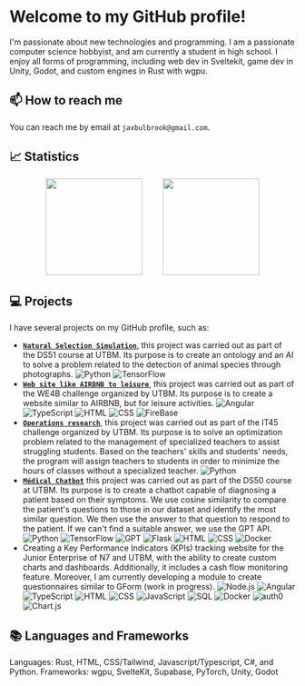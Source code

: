 # Welcome to my GitHub profile!
I'm passionate about new technologies and programming. I am a passionate computer science hobbyist, and am currently a student in high school. I enjoy all forms of programming, including web dev in Sveltekit, game dev in Unity, Godot, and custom engines in Rust with wgpu.

## 📫 How to reach me

You can reach me by email at `jaxbulbrook@gmail.com`.

## 📈 Statistics

<!--[![Total Coding Time](https://wakatime.com/badge/user/018d7113-d2bf-4e97-ba7a-7766b261c1fa.svg)](https://wakatime.com/@018d7113-d2bf-4e97-ba7a-7766b261c1fa)-->

<div style="text-align: center">
    <span>&emsp;&emsp;</span>
    <img height="170px" src="https://github-readme-stats.vercel.app/api?username=jax-hax&hide_border=true&show_icons=true&include_all_commits=true&count_private=true&line_height=21&text_color=000&icon_color=000&bg_color=0,ea6161,ffc64d,fffc4d,52fa5a&theme=graywhite" />
    <span>&emsp;&emsp;</span>
    <img height="170px" src="https://github-readme-stats.vercel.app/api/top-langs/?username=jax-hax&hide=jupyter%20notebook&hide_border=true&layout=compact&langs_count=6&exclude_repo=comp426,Redventures-Movie-Quotes&text_color=000&icon_color=fff&bg_color=0,52fa5a,4dfcff,c64dff&theme=graywhite" />
    <span>&emsp;&emsp;</span>
</div>

## 💻 Projects

I have several projects on my GitHub profile, such as:

- [**`Natural Selection Simulation`**](https://github.com/Jax-Hax/Natural-Selection), this project was carried out as part of the
  DS51 course at UTBM. Its purpose is to create an ontology and an AI to solve a problem related to the detection of
  animal species through
  photographs. ![Python](https://img.shields.io/badge/-Python-000?&logo=Python) ![TensorFlow](https://img.shields.io/badge/-TensorFlow-000?&logo=TensorFlow)
- [**`Web site like AIRBNB to leisure`**](https://github.com/thibault-chausson/projetWE4B), this project was carried out
  as part of the WE4B challenge organized by UTBM. Its purpose is to create a website similar to AIRBNB, but for
  leisure
  activities. ![Angular](https://img.shields.io/badge/-Angular-000?&logo=angular) ![TypeScript](https://img.shields.io/badge/-TypeScript-000?&logo=typescript) ![HTML](https://img.shields.io/badge/-HTML-000?&logo=html5) ![CSS](https://img.shields.io/badge/-CSS-000?&logo=css3) ![FireBase](https://img.shields.io/badge/-FireBase-000?&logo=FireBase)
- [**`Operations research`**](https://github.com/thibault-chausson/challengeIT45), this project was carried out as part
  of the IT45 challenge organized by UTBM. Its purpose is to solve an optimization problem related to the management of
  specialized teachers to assist struggling students. Based on the teachers' skills and students' needs, the program
  will assign teachers to students in order to minimize the hours of classes without a specialized
  teacher. ![Python](https://img.shields.io/badge/-Python-000?&logo=Python)
- [**`Médical Chatbot`**](https://github.com/thibault-chausson/ds50-project) this project was carried out as part of the DS50
  course at UTBM. Its purpose is to create a chatbot capable of diagnosing a patient based on their symptoms. We use
  cosine similarity to compare the patient's questions to those in our dataset and identify the most similar question.
  We then use the answer to that question to respond to the patient. If we can't find a suitable answer, we use the GPT
  API. ![Python](https://img.shields.io/badge/-Python-000?&logo=Python) ![TensorFlow](https://img.shields.io/badge/-TensorFlow-000?&logo=TensorFlow) ![GPT](https://img.shields.io/badge/-GPT-000?&logo=openai) ![Flask](https://img.shields.io/badge/-Flask-000?&logo=flask) ![HTML](https://img.shields.io/badge/-HTML-000?&logo=html5) ![CSS](https://img.shields.io/badge/-CSS-000?&logo=css3) ![Docker](https://img.shields.io/badge/-Docker-000?&logo=Docker)
- Creating a Key Performance Indicators (KPIs) tracking website for the Junior Enterprise of N7 and UTBM, with the
  ability to create custom charts and dashboards. Additionally, it includes a cash flow monitoring feature. Moreover, I
  am currently developing a module to create questionnaires similar to GForm (work in
  progress). ![Node.js](https://img.shields.io/badge/-Node.js-000?&logo=node.js) ![Angular](https://img.shields.io/badge/-Angular-000?&logo=angular) ![TypeScript](https://img.shields.io/badge/-TypeScript-000?&logo=typescript) ![HTML](https://img.shields.io/badge/-HTML-000?&logo=html5) ![CSS](https://img.shields.io/badge/-CSS-000?&logo=css3) ![JavaScript](https://img.shields.io/badge/-JavaScript-000?&logo=JavaScript) ![SQL](https://img.shields.io/badge/-SQL-000?&logo=MySQL) ![Docker](https://img.shields.io/badge/-Docker-000?&logo=Docker) ![auth0](https://img.shields.io/badge/-auth0-000?&logo=auth0) ![Chart.js](https://img.shields.io/badge/-Chart.js-000?&logo=chart.js)

## 📚 Languages and Frameworks

Languages: Rust, HTML, CSS/Tailwind, Javascript/Typescript, C#, and Python.
Frameworks: wgpu, SvelteKit, Supabase, PyTorch, Unity, Godot
